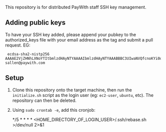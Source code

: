 This repository is for distributed PayWith staff SSH key management.

## Adding public keys

To have your SSH key added, please append your pubkey to the authorized_keys file with your email address as the tag and submit a pull request. EG:

     ecdsa-sha2-nistp256 AAAAE2VjZHNhLXNoYTItbmlzdHAyNTYAAAAIbmlzdHAyNTYAAABBBC3UIwaNVQfcnoKYi0qJYiaarazepRmZSvgQk8qMsrJxgoT62jgC8Y1RCku3zQjlqa6DHDublMZLvMtCNNkEEfw= sallen@paywith.com

## Setup

1. Clone this repository onto the target machine, then run the `initialize.sh` script as the login user (eg: `ec2-user`, `ubuntu`, etc). The repository can then be deleted.

2. Using `sudo crontab -e`, add this cronjob:

     */5 * * * * <HOME_DIRECTORY_OF_LOGIN_USER>/.ssh/rebase.sh >/dev/null 2>&1

